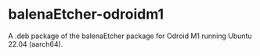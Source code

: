 # balenaEtcher-odroidm1
A .deb package of the balenaEtcher package for Odroid M1 running Ubuntu 22.04 (aarch64).
